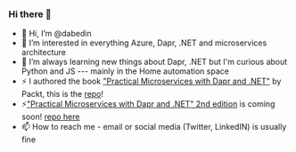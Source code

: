 ### Hi there 👋

<!--
**dabedin/dabedin** is a ✨ _special_ ✨ repository because its `README.md` (this file) appears on your GitHub profile.

Here are some ideas to get you started:

- 🔭 I’m currently working on ...
- 🌱 I’m currently learning ...
- 👯 I’m looking to collaborate on ...
- 🤔 I’m looking for help with ...
- 💬 Ask me about ...
- 📫 How to reach me: ...
- 😄 Pronouns: ...
- ⚡ Fun fact: ...
-->
- 👋 Hi, I’m @dabedin
- 👀 I’m interested in everything Azure, Dapr, .NET and microservices architecture
- 🌱 I’m always learning new things about Dapr, .NET but I'm curious about Python and JS --- mainly in the Home automation space
- ⚡ I authored the book ["Practical Microservices with Dapr and .NET"](https://www.amazon.com/Practical-Microservices-Dapr-NET-cloud-native/dp/1800568371) by Packt, this is the [repo](https://github.com/PacktPublishing/Practical-Microservices-with-Dapr-and-.NET)!
- ⚡["Practical Microservices with Dapr and .NET" 2nd edition](https://www.amazon.com/Practical-Microservices-Dapr-NET-cloud-native/dp/1803248122) is coming soon! [repo here](https://github.com/PacktPublishing/Practical-Microservices-with-Dapr-and-.NET-Second-Edition)
- 📫 How to reach me - email or social media (Twitter, LinkedIN) is usually fine
